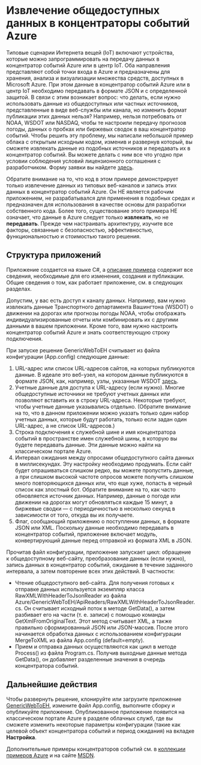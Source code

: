 <properties
    pageTitle="Извлечение общедоступных данных в концентраторы событий Azure | Microsoft Azure"
    description="Общие сведения об импорте концентраторов событий из веб-примера"
    services="event-hubs"
    documentationCenter="na"
    authors="spyrossak"
    manager="timlt"
    editor=""/>

<tags 
    ms.service="event-hubs"
    ms.devlang="na"
    ms.topic="article"
    ms.tgt_pltfrm="na"
    ms.workload="na"
    ms.date="05/31/2016"
    ms.author="spyros;sethm" />

# Извлечение общедоступных данных в концентраторы событий Azure

Типовые сценарии Интернета вещей (IoT) включают устройства, которые можно запрограммировать на передачу данных в концентратор событий Azure или в центр IoT. Оба направления представляют собой точки входа в Azure и предназначены для хранения, анализа и визуализации множества средств, доступных в Microsoft Azure. При этом данные в концентратор событий Azure или в центр IoT необходимо передавать в формате JSON и с определенной защитой. В связи с этим возникает вопрос: что делать, если нужно использовать данные из общедоступных или частных источников, представленные в виде веб-службы или канала, но изменить формат публикации этих данных нельзя? Например, нельзя потребовать от NOAA, WSDOT или NASDAQ, чтобы те настроили передачу прогнозов погоды, данных о пробках или биржевых сводок в ваш концентратор событий. Чтобы решить эту проблему, мы написали небольшой пример облака с открытым исходным кодом, изменив и развернув который, вы сможете извлекать данные из подобных источников и передавать их в концентратор событий. Вы можете делать с ним все что угодно при условии соблюдения условий лицензионного соглашения с разработчиком. Форму заявки вы найдете [здесь](https://azure.microsoft.com/documentation/samples/event-hubs-dotnet-importfromweb/).

Обратите внимание на то, что код в этом примере демонстрирует только извлечение данных из типовых веб-каналов и запись этих данных в концентратор событий Azure. Он НЕ является рабочим приложением, не разрабатывался для применения в подобных средах и предназначен для использования в качестве основы для разработки собственного кода. Более того, существование этого примера НЕ означает, что данные в Azure следует только **извлекать**, но не **передавать**. Прежде чем настраивать архитектуру, изучите все факторы, связанные с безопасностью, эффективностью, функциональностью и стоимостью такого решения.

## Структура приложений

Приложение создается на языке C#, а [описание примера](https://azure.microsoft.com/documentation/samples/event-hubs-dotnet-importfromweb/) содержит все сведения, необходимые для его изменения, создания и публикации. Общие сведения о том, как работает приложение, см. в следующих разделах.

Допустим, у вас есть доступ к каналу данных. Например, вам нужно извлекать данные Транспортного департамента Вашингтона (WSDOT) о движении на дорогах или прогнозы погоды NOAA, чтобы отображать индивидуализированные отчеты или комбинировать их с другими данными в вашем приложении. Кроме того, вам нужно настроить концентратор событий Azure и знать соответствующую строку подключения.

При запуске решение GenericWebToEH считывает из файла конфигурации (App.config) следующие данные:

1. URL-адрес или список URL-адресов сайтов, на которых публикуются данные. В идеале это веб-узел, на котором данные публикуются в формате JSON, как, например, узлы, указанные WSDOT [здесь](http://www.wsdot.wa.gov/Traffic/api/). 
2. Учетные данные для доступа к URL-адресу (если нужно). Многие общедоступные источники не требуют учетных данных или позволяют вставить их в строку URL-адреса. Некоторые требуют, чтобы учетные данные указывались отдельно. (Обратите внимание на то, что в данном приложении можно указать только один набор учетных данных, которые будут работать, только если задан один URL-адрес, а не список URL-адресов.)
3. Строка подключения к служебной шине и имя концентратора событий в пространстве имен служебной шины, в которую вы будете передавать данные. Эти данные можно найти на классическом портале Azure.
4. Интервал ожидания между опросами общедоступного сайта данных в миллисекундах. Эту настройку необходимо продумать. Если сайт будет опрашиваться слишком редко, вы можете пропустить данные, а при слишком высокой частоте опросов можете получить слишком много повторяющихся данных или, что еще хуже, попасть в черный список как злостный бот. Обратите внимание на то, как часто обновляется источник данных. Например, данные о погоде или движении на дорогах могут обновляться каждые 15 минут, а биржевые сводки — с периодичностью в несколько секунд в зависимости от того, откуда вы их получаете. 
5. Флаг, сообщающий приложению о поступлении данных, в формате JSON или XML. Поскольку данные необходимо передавать в концентратор событий, приложение включает модуль, конвертирующий данные перед отправкой из формата XML в JSON.

Прочитав файл конфигурации, приложение запускает цикл: обращение к общедоступному веб-сайту, преобразование данных (если нужно), запись данных в концентратор событий, ожидание в течение заданного интервала, а затем повторение всех этих действий. В частности:

  * Чтение общедоступного веб-сайта. Для получения готовых к отправке данных используется экземпляр класса RawXMLWithHeaderToJsonReader из файла Azure/GenericWebToEH/ApiReaders/RawXMLWithHeaderToJsonReader.cs. Он считывает исходный поток в методе GetData(), а затем разбивает его на части (т. е. записи) с помощью команды GetXmlFromOriginalText. Этот метод считывает XML, а также правильно сформированный JSON или JSON-массив. После этого начинается обработка данных с использованием конфигурации MergeToXML из файла App.config (default=empty).
  * Прием и отправка данных осуществляются как цикл в методе Process() из файла Program.cs. Получив выходные данные метода GetData(), он добавляет разделенные значения в очередь концентратора событий.

## Дальнейшие действия

Чтобы развернуть решение, клонируйте или загрузите приложение [GenericWebToEH](https://azure.microsoft.com/documentation/samples/event-hubs-dotnet-importfromweb/), измените файл App.config, выполните сборку и опубликуйте приложение. Опубликованное приложение появится на классическом портале Azure в разделе облачных служб, где вы сможете изменить некоторые параметры конфигурации (такие как целевой объект концентратора событий и период ожидания) на вкладке **Настройка**.

Дополнительные примеры концентраторов событий см. в [коллекции примеров Azure](https://azure.microsoft.com/documentation/samples/?service=event-hubs) и на сайте [MSDN](https://code.msdn.microsoft.com/site/search?query=event%20hubs&f%5B0%5D.Value=event%20hubs&f%5B0%5D.Type=SearchText&ac=5).

<!---HONumber=AcomDC_0601_2016-->